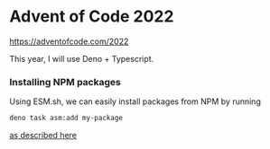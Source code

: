 # Advent of Code 2022
https://adventofcode.com/2022

This year, I will use Deno + Typescript.


### Installing NPM packages

Using ESM.sh, we can easily install packages from NPM by running

```sh
deno task asm:add my-package
```

[as described here](https://esm.sh/#cli)